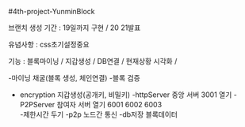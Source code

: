 #4th-project-YunminBlock


브랜치 생성
기간 : 19일까지 구현 / 20 21발표

유념사항 : css초기설정중요

기능 : 블록마이닝 / 지갑생성 / DB연결 / 현재상황 시각화 /


  -마이닝 채굴(블록 생성, 체인연결) -블록 검증
  - encryption 지갑생성(공개키, 비밀키)
  -httpServer 중앙 서버 3001 열기
  -P2PServer 참여자 서버 열기 6001 6002 6003  
  -제한시간 두기
  -p2p 노드간 통신
  -db저장 블록데이터


